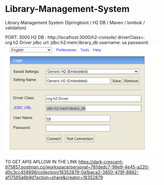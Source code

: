 # Library-Management-System
Library Management System (Springboot / H2 DB / Maven / lombok / validation) 

PORT: 3000
H2 DB : http://localhost:3000/h2-console/
driverClass=: org.h2.Driver
jdbc url: jdbc:h2:mem:library_db
username: sa
password: 
![alt text](image.png)



TO GET APIS APLLOW IN THE LINK 
https://dark-crescent-975857.postman.co/workspace/personal~761dedc7-98e9-4e45-a220-d0c3cc458898/collection/18352879-0a1baca2-3850-479f-8882-af17565a6b9d?action=share&creator=18352879



